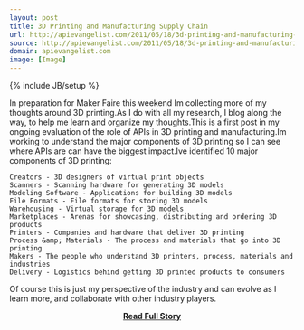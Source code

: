 ```yaml
---
layout: post
title: 3D Printing and Manufacturing Supply Chain
url: http://apievangelist.com/2011/05/18/3d-printing-and-manufacturing-supply-chain/
source: http://apievangelist.com/2011/05/18/3d-printing-and-manufacturing-supply-chain/
domain: apievangelist.com
image: [Image]
---
```

{% include JB/setup %}<p>In preparation for Maker Faire this weekend Im collecting more of my thoughts around 3D printing.As I do with all my research, I blog along the way, to help me learn and organize my thoughts.This is a first post in my ongoing evaluation of  the role of APIs in 3D printing and manufacturing.Im working to understand the major components of 3D printing so I can see where APIs are can have the biggest impact.Ive identified 10 major components of 3D printing:

	Creators - 3D designers of virtual print objects
	Scanners - Scanning hardware for generating 3D models
	Modeling Software - Applications for building 3D models
	File Formats - File formats for storing 3D models
	Warehousing - Virtual storage for 3D models
	Marketplaces - Arenas for showcasing, distributing and ordering 3D products
	Printers - Companies and hardware that deliver 3D printing
	Process &amp; Materials - The process and materials that go into 3D printing
	Makers - The people who understand 3D printers, process, materials and industries
	Delivery - Logistics behind getting 3D printed products to consumers

Of course this is just my perspective of the industry and can evolve as I learn more, and collaborate with other industry players.</p>
<center><p><a href="http://apievangelist.com/2011/05/18/3d-printing-and-manufacturing-supply-chain/" style='padding:25px; font-sze:18px; font-weight: bold;'>Read Full Story</a></p></center>
